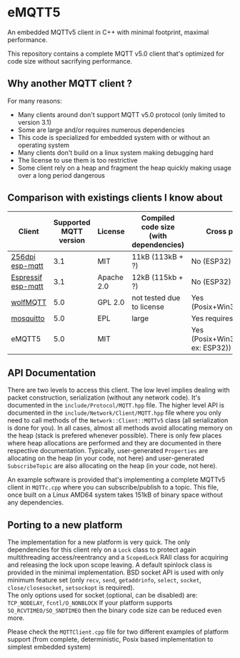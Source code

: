 # eMQTT5
An embedded MQTTv5 client in C++ with minimal footprint, maximal performance.

This repository contains a complete MQTT v5.0 client that's optimized for code size without sacrifying performance.

## Why another MQTT client ?
For many reasons:

- Many clients around don't support MQTT v5.0 protocol (only limited to version 3.1)
- Some are large and/or requires numerous dependencies
- This code is specialized for embedded system with or without an operating system
- Many clients don't build on a linux system making debugging hard
- The license to use them is too restrictive
- Some client rely on a heap and fragment the heap quickly making usage over a long period dangerous


## Comparison with existings clients I know about
| Client | Supported MQTT version | License | Compiled code size (with dependencies) | Cross platform |
|--------|------------------------|---------|----------------------------------------|----------------|
| [256dpi esp-mqtt](https://github.com/256dpi/esp-mqtt)|3.1|MIT|11kB (113kB + ?)| No (ESP32)|
| [Espressif esp-mqtt](https://github.com/espressif/esp-mqtt)|3.1|Apache 2.0|12kB (115kb + ?)| No (ESP32)|
| [wolfMQTT](https://github.com/wolfSSL/wolfMQTT)|5.0|GPL 2.0|not tested due to license|Yes (Posix+Win32+Arduino)|
| [mosquitto](https://github.com/eclipse/mosquitto/)|5.0|EPL|large | Yes requires Posix|
| eMQTT5|5.0|MIT||Yes (Posix+Win32+Lwip(for ex: ESP32))|

## API Documentation
There are two levels to access this client. The low level implies dealing with packet construction, serialization (without any network code). It's documented in the `include/Protocol/MQTT.hpp` file. 
The higher level API is documented in the `include/Network/Client/MQTT.hpp` file where you only need to call methods of the `Network::Client::MQTTv5` class (all serialization is done for you).
In all cases, almost all methods avoid allocating memory on the heap (stack is prefered whenever possible).
There is only few places where heap allocations are performed and they are documented in there respective documentation.
Typically, user-generated `Properties` are allocating on the heap (in your code, not here) and user-generated `SubscribeTopic` are also allocating on the heap (in your code, not here). 

An example software is provided that's implementing a complete MQTTv5 client in `MQTTc.cpp` where you can subscribe/publish to a topic. This file, once built on a Linux AMD64 system takes 151kB of binary space without any dependencies.

## Porting to a new platform
The implementation for a new platform is very quick. 
The only dependencies for this client rely on a `Lock` class to protect again multithreading access/reentrancy and a `ScopedLock` RAII class for acquiring and releasing the lock upon scope leaving. A default spinlock class is provided in the minimal implementation.
BSD socket API is used with only minimum feature set (only `recv`, `send`, `getaddrinfo`, `select`, `socket`, `close/closesocket`, `setsockopt` is required).  
The only options used for socket (optional, can be disabled) are: `TCP_NODELAY`, `fcntl/O_NONBLOCK`
If your platform supports `SO_RCVTIMEO/SO_SNDTIMEO` then the binary code size can be reduced even more.

Please check the `MQTTClient.cpp` file for two different examples of platform support (from complete, deterministic, Posix based implementation to simplest embedded system)


